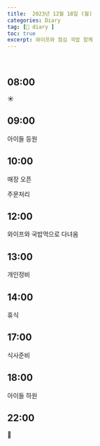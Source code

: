```yaml
---
title:  2023년 12월 18일 (월)
categories: Diary
tag: [📒 diary ]
toc: true
excerpt: 와이프와 점심 국밥 함께
---
```

​
## 08:00

☀️

## 09:00

아이들 등원

## 10:00

매장 오픈

주문처리

## 12:00

와이프와 국밥먹으로 다녀옴

## 13:00

개인정비

## 14:00

휴식

## 17:00

식사준비

## 18:00

아이들 하원

## 22:00

🌙

<br><br><br>
